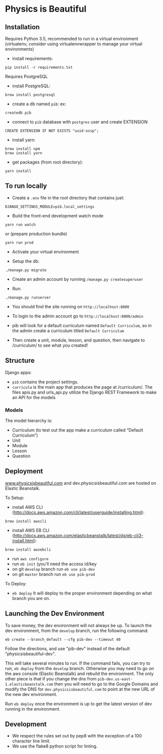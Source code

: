 # Physics is Beautiful

## Installation

Requires Python 3.5, recommended to run in a virtual environment (virtualenv, consider using virtualenvwrapper to manage your virtual environments)

* install requirements:
```
pip install -r requirements.txt
```

Requires PostgreSQL

* install PostgreSQL:
```
brew install postgresql
```
* create a db named `pib`:  ex:

```
createdb pib
```

* connect to `pib` database with `postgres` user and create EXTENSION

```
CREATE EXTENSION IF NOT EXISTS "uuid-ossp";
```

* install yarn:
```
brew install npm
brew install yarn
```

* get packages (from root directory):
```
yarn install
```

## To run locally
* Create a `.env` file in the root directory that contains just:
```
DJANGO_SETTINGS_MODULE=pib.local_settings
``` 
* Build the front-end
development watch mode
```
yarn run watch
```
or (prepare production bundle)
```
yarn run prod
```

* Activate your virtual environment

* Setup the db:
```
./manage.py migrate
```

* Create an admin account by running `/manage.py createsuperuser`

* Run:
```
./manage.py runserver
```
* You should find the site running on `http://localhost:8000`

* To login to the admin account go to `http://localhost:8000/admin`

* pib will look for a default curriculum named `Default Curriculum`, so in the admin create a curriculum titled `Default Curriculum`

* Then create a unit, module, lesson, and question, then navigate to /curriculum/ to see what you created!

## Structure
Django apps:
* `pib` contains the project settings. 
* `curricula` is the main app that produces the page at /curriculum/. The files apis.py and urls_api.py utilize the Django REST Framework to make an API for the models

### Models
The model hierarchy is:
* Curriculum (to test out the app make a curriculum called “Default Curriculum”)
* Unit 
* Module
* Lesson
* Question

## Deployment

www.physicsisbeautiful.com and dev.physicsisbeautiful.com are hosted on Elastic Beanstalk.

To Setup:

* install AWS CLI (http://docs.aws.amazon.com/cli/latest/userguide/installing.html):
```
brew install awscli
```
* install AWS EB CLI (http://docs.aws.amazon.com/elasticbeanstalk/latest/dg/eb-cli3-install.html):
```
brew install awsebcli
```
* run `aws configure` 
* run `eb init` (you'll need the access id/key
* on git `develop` branch run `eb use pib-dev`
* on git `master` branch run `eb use pib-prod`

To Deploy:

* `eb deploy`
It will deploy to the proper environment depending on what branch you are on.


## Launching the Dev Environment

To save money, the dev environment will not always be up. To launch the dev environment, from the `develop` branch, run the following command:

```
eb create --branch_default --cfg pib-dev --timeout 40
```

Follow the directions, and use "pib-dev" instead of the default "physicsisbeautiful-dev".

This will take several minutes to run. If the command fails, you can try to run, `eb deploy` from the `develop` branch. Otherwise you may need to go on the aws console (Elastic Beanstalk) and rebuild the environment. The only other piece is that if you change the dns from `pib-dev.us-east-1.elasticbeanstalk.com` then you will need to go to the Google Domains and modify the DNS for `dev.physicsisbeautiful.com` to point at the new URL of the new dev environment.

Run `eb deploy` once the environment is up to get the latest version of dev running in the environment.



## Development

* We respect the rules set out by pep8 with the exception of a 100 character line limit.
* We use the flake8 python script for linting.
